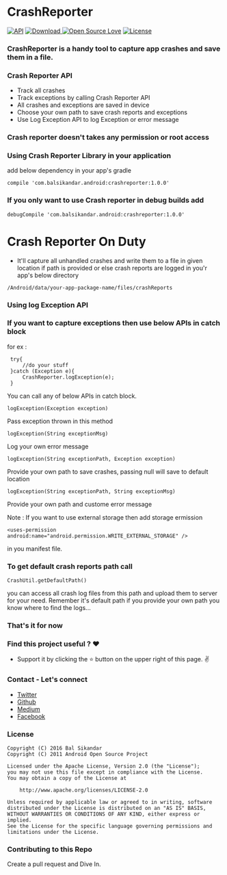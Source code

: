# CrashReporter

[![API](https://img.shields.io/badge/API-9%2B-brightgreen.svg?style=flat)](https://android-arsenal.com/api?level=9)
[ ![Download](https://api.bintray.com/packages/balsikandarnsit/maven/Crash-Reporter/images/download.svg) ](https://bintray.com/balsikandarnsit/maven/Crash-Reporter/_latestVersion)
[![Open Source Love](https://badges.frapsoft.com/os/v1/open-source.svg?v=102)](https://opensource.org/licenses/Apache-2.0)
[![License](https://img.shields.io/badge/license-Apache%202.0-blue.svg)](https://github.com/balsikandar/CrashReporter/blob/master/LICENSE)

### CrashReporter is a handy tool to capture app crashes and save them in a file.
### Crash Reporter API

- Track all crashes
- Track exceptions by calling Crash Reporter API
- All crashes and exceptions are saved in device
- Choose your own path to save crash reports and exceptions
- Use Log Exception API to log Exception or error message

### Crash reporter doesn't takes any permission or root access
### Using Crash Reporter Library in your application
add below dependency in your app's gradle
```
compile 'com.balsikandar.android:crashreporter:1.0.0'
```
### If you only want to use Crash reporter in debug builds add
```
debugCompile 'com.balsikandar.android:crashreporter:1.0.0'
```
# Crash Reporter On Duty
- It'll capture all unhandled crashes and write them to a file in given location
if path is provided or else crash reports are logged in you'r app's below directory
```
/Android/data/your-app-package-name/files/crashReports
```
### Using log Exception API
### If you want to capture exceptions then use below APIs in catch block 
for ex :
```
 try{
     //do your stuff
 }catch (Exception e){
     CrashReporter.logException(e);
 }
```
You can call any of below APIs in catch block.
```
logException(Exception exception)
```
Pass exception thrown in this method
```
logException(String exceptionMsg) 
```
Log your own error message 
```
logException(String exceptionPath, Exception exception)
```
Provide your own path to save crashes, passing null will save to default location
```
logException(String exceptionPath, String exceptionMsg)
```
Provide your own path and custome error message

Note : If you want to use external storage then add storage ermission
```
<uses-permission android:name="android.permission.WRITE_EXTERNAL_STORAGE" />
```
in you manifest file.

### To get default crash reports path call
```
CrashUtil.getDefaultPath()
```
you can access all crash log files from this path and upload them to server for your need. Remember it's default path 
if you provide your own path you know where to find the logs...
### That's it for now

### Find this project useful ? :heart:
* Support it by clicking the :star: button on the upper right of this page. :v:

### Contact - Let's connect
- [Twitter](https://twitter.com/balsikandar)
- [Github](https://github.com/balsikandar)
- [Medium](https://medium.com/@balsikandar.nsit)
- [Facebook](https://www.facebook.com/balsikandar)

### License

   ```
   Copyright (C) 2016 Bal Sikandar
   Copyright (C) 2011 Android Open Source Project

   Licensed under the Apache License, Version 2.0 (the "License");
   you may not use this file except in compliance with the License.
   You may obtain a copy of the License at

       http://www.apache.org/licenses/LICENSE-2.0

   Unless required by applicable law or agreed to in writing, software
   distributed under the License is distributed on an "AS IS" BASIS,
   WITHOUT WARRANTIES OR CONDITIONS OF ANY KIND, either express or implied.
   See the License for the specific language governing permissions and
   limitations under the License.
   ```
   ### Contributing to this Repo
   Create a pull request and Dive In.
